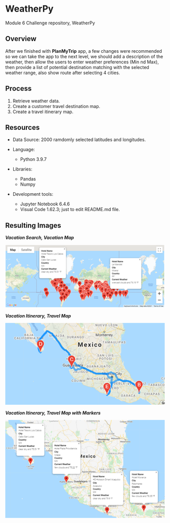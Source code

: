# WeatherPy
Module 6 Challenge repository, WeatherPy

## Overview
After we finished with __PlanMyTrip__ app, a few changes were recommended so we can take the app to the next level, we should add a description of the weather, then allow the users to enter weather preferences (Min nd Max), then provide a list of potential destination matching with the selected weather range, also show route after selecting 4 cities.

## Process
1. Retrieve weather data.
2. Create a customer travel destination map.
3. Create a travel itinerary map.

## Resources
* Data Source: 2000 ramdomly selected latitudes and longitudes.
* Language:
  - Python 3.9.7
* Libraries:
  - Pandas
  - Numpy

* Development tools: 
  - Jupyter Notebook 6.4.6
  - Visual Code 1.62.3; just to edit README.md file.

## Resulting Images
___Vacation Search, Vacation Map___

![Vacation Map](/Vacation_Search/WeatherPy_Vacation_map.png)

___Vacation Itinerary, Travel Map___

![Travel Map](/Vacation_Itinerary/WeatherPy_Travel_map.png)

___Vacation Itinerary, Travel Map with Markers___

![Travel Map with Markers](/Vacation_Itinerary/WeatherPy_Travel_map_markers.png)
